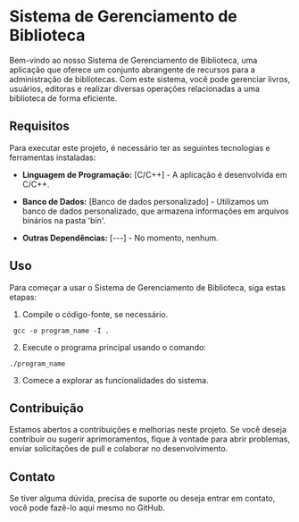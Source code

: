 # Sistema de Gerenciamento de Biblioteca

Bem-vindo ao nosso Sistema de Gerenciamento de Biblioteca, uma aplicação que oferece um conjunto abrangente de recursos para a administração de bibliotecas. Com este sistema, você pode gerenciar livros, usuários, editoras e realizar diversas operações relacionadas a uma biblioteca de forma eficiente.

## Requisitos

Para executar este projeto, é necessário ter as seguintes tecnologias e ferramentas instaladas:

- **Linguagem de Programação:** [C/C++] - A aplicação é desenvolvida em C/C++.

- **Banco de Dados:** [Banco de dados personalizado] - Utilizamos um banco de dados personalizado, que armazena informações em arquivos binários na pasta 'bin'.

- **Outras Dependências:** [---] - No momento, nenhum.

## Uso

Para começar a usar o Sistema de Gerenciamento de Biblioteca, siga estas etapas:

1. Compile o código-fonte, se necessário.
```
 gcc -o program_name -I .  
```
2. Execute o programa principal usando o comando:
````
./program_name
````
3. Comece a explorar as funcionalidades do sistema.

## Contribuição

Estamos abertos a contribuições e melhorias neste projeto. Se você deseja contribuir ou sugerir aprimoramentos, fique à vontade para abrir problemas, enviar solicitações de pull e colaborar no desenvolvimento.

## Contato

Se tiver alguma dúvida, precisa de suporte ou deseja entrar em contato, você pode fazê-lo aqui mesmo no GitHub.
